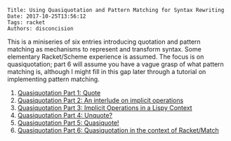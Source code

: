     Title: Using Quasiquotation and Pattern Matching for Syntax Rewriting
    Date: 2017-10-25T13:56:12
    Tags: racket
    Authors: disconcision

This is a miniseries of six entries introducing quotation and pattern matching as mechanisms to represent and transform syntax. Some elementary Racket/Scheme experience is assumed. The focus is on quasiquotation; part 6 will assume you have a vague grasp of what pattern matching is, although I might fill in this gap later through a tutorial on implementing pattern matching.

1. [Quasiquotation Part 1: Quote](http://disconcision.github.io/fructlog/2017/10/quasiquotation-part-1-quote.html)
2. [Quasiquotation Part 2: An interlude on implicit operations](http://disconcision.github.io/fructlog/2017/10/quasiquotation-part-2-an-interlude-on-implicit-operations.html)
3. [Quasiquotation Part 3: Implicit Operations in a Lispy Context](http://disconcision.github.io/fructlog/2017/10/quasiquotation-part-3-implicit-operations-in-a-lispy-context.html)
4. [Quasiquotation Part 4: Unquote?](http://disconcision.github.io/fructlog/2017/10/quasiquotation-part-4-unquote.html)
5. [Quasiquotation Part 5: Quasiquote!](http://disconcision.github.io/fructlog/2017/10/quasiquotation-part-5-quasiquote.html)
6. [Quasiquotation Part 6: Quasiquotation in the context of Racket/Match](http://disconcision.github.io/fructlog/2017/10/quasiquotation-part-6-quasiquotation-in-the-context-of-racket-match.html)
